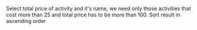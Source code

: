 Select total price of activity and it's name, we need only those activities that cost more than 25 and total price has to be more than 100. Sort result in ascending order
